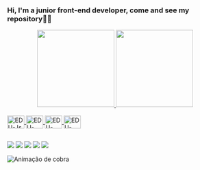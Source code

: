 ### Hi, I'm a junior front-end developer, come and see my repository👨‍💻

<div align="center">
  <a href="https://github.com/REILOLx">
  <img height="180em" src="https://github-readme-stats.vercel.app/api?username=REILOLx&show_icons=true&theme=dracula&include_all_commits=true&count_private=true"/>
  <img height="180em" src="https://github-readme-stats.vercel.app/api/top-langs/?username=REILOLx&layout=compact&langs_count=7&theme=dracula"/>
</div>
<div style="display: inline_block"><br>
  <img align="center" alt="EDU-Js" height="30" width="40" src="https://img.icons8.com/color/48/000000/javascript--v2.png"/>
  <img align="center" alt="EDU-HTML" height="30" width="40" src="https://img.icons8.com/color/48/000000/html-5--v1.png"/>
  <img align="center" alt="EDU-CSS" height="30" width="40" src="https://img.icons8.com/color/48/000000/css3.png"/>
  <img align="center" alt="EDU-Python" height="30" width="40" src="https://img.icons8.com/color/48/000000/python--v2.png"/>

</div>
  
  ##
 
<div>
  <a href="https://www.youtube.com/c/BOYKILL3RTM" target="_blank"><img src="https://img.shields.io/badge/YouTube-FF0000? style=for-the-badge&logo=youtube&logoColor=white" target="_blank"></a>
  <a href="https://www.instagram.com/eduardo_reis23/" target="_blank"><img src="https://img.shields.io/badge/-Instagram-%23E4405F?style=for-the- badge&logo=instagram&logoColor=white" target="_blank"></a>
 	<a href="https://www.twitch.tv/reilol_games" target="_blank"><img src="https://img.shields.io/badge/Twitch-9146FF?style=for-the- badge&logo=twitch&logoColor=white" target="_blank"></a>
  <a href = "mailto:eduardoreis-23@hotmail.com"><img src="https://img.shields.io/badge/-Gmail-%23333?style=for-the-badge&logo=gmail&logoColor=white" destino ="_blank"></a>
  <a href="https://www.linkedin.com/in/eduardo-reis-375a9821a/" target="_blank"><img src="https://img.shields.io/badge/-LinkedIn-%230077B5?style=for-the-badge&logo=linkedin&logoColor=white" target="_blank"></a>
 
  ![ Animação de cobra ](https://github.com/REILOLx/REILOLx/blob/output/github-contribution-grid-snake.svg)
 
</div>
